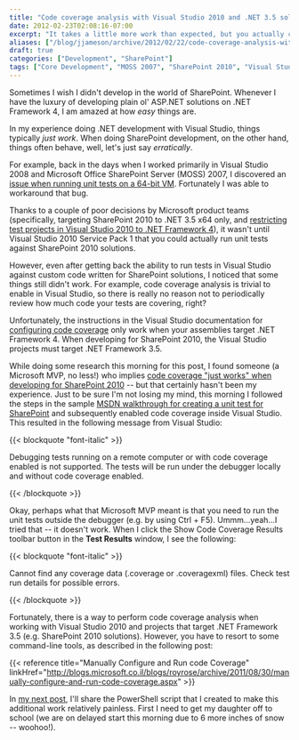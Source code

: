 ```yaml
---
title: "Code coverage analysis with Visual Studio 2010 and .NET 3.5 solutions (e.g. SharePoint 2010)"
date: 2012-02-23T02:08:16-07:00
excerpt: "It takes a little more work than expected, but you actually can \"have your cake and eat it too\" when it comes to Visual Studio 2010 code coverage analysis and .NET Framework 3.5 solutions (e.g. SharePoint 2010)."
aliases: ["/blog/jjameson/archive/2012/02/22/code-coverage-analysis-with-visual-studio-2010-and-net-3.aspx", "/blog/jjameson/archive/2012/02/23/code-coverage-analysis-with-visual-studio-2010-and-net-3.aspx"]
draft: true
categories: ["Development", "SharePoint"]
tags: ["Core Development", "MOSS 2007", "SharePoint 2010", "Visual Studio"]
---
```


Sometimes I wish I didn't develop in the world of SharePoint. Whenever I have the luxury of developing plain ol' ASP.NET solutions on .NET Framework 4, I am amazed at how *easy* things are.

In my experience doing .NET development with Visual Studio, things typically *just work*. When doing SharePoint development, on the other hand, things often behave, well, let's just say *erratically*.

For example, back in the days when I worked primarily in Visual Studio 2008 and Microsoft Office SharePoint Server (MOSS) 2007, I discovered an [issue when running unit tests on a 64-bit VM](/blog/jjameson/2009/10/08/web-application-at-could-not-be-found-error-on-moss-2007-x64). Fortunately I was able to workaround that bug.

Thanks to a couple of poor decisions by Microsoft product teams (specifically, targeting SharePoint 2010 to .NET 3.5 x64 only, and [restricting test projects in Visual Studio 2010 to .NET Framework 4](/blog/jjameson/2010/04/28/test-projects-in-visual-studio-2010-must-target-net-framework-4)), it wasn't until Visual Studio 2010 Service Pack 1 that you could actually run unit tests against SharePoint 2010 solutions.

However, even after getting back the ability to run tests in Visual Studio against custom code written for SharePoint solutions, I noticed that some things still didn't work. For example, code coverage analysis is trivial to enable in Visual Studio, so there is really no reason not to periodically review how much code your tests are covering, right?

Unfortunately, the instructions in the Visual Studio documentation for [configuring code coverage](http://msdn.microsoft.com/en-us/library/dd504821.aspx) only work when your assemblies target .NET Framework 4. When developing for SharePoint 2010, the Visual Studio projects must target .NET Framework 3.5.

While doing some research this morning for this post, I found someone (a Microsoft MVP, no less!) who implies [code coverage "just works" when developing for SharePoint 2010](https://msmvps.com/blogs/sundar_narasiman/archive/2011/11/16/enabling-code-coverage-for-sharepoint-2010-automated-unit-tests.aspx) -- but that certainly hasn't been my experience. Just to be sure I'm not losing my mind, this morning I followed the steps in the sample [MSDN walkthrough for creating a unit test for SharePoint](http://msdn.microsoft.com/en-us/library/gg599006.aspx) and subsequently enabled code coverage inside Visual Studio. This resulted in the following message from Visual Studio:

{{< blockquote "font-italic" >}}

Debugging tests running on a remote computer or with code coverage enabled is not supported. The tests will be run under the debugger locally and without code coverage enabled.

{{< /blockquote >}}

Okay, perhaps what that Microsoft MVP meant is that you need to run the unit tests outside the debugger (e.g. by using Ctrl + F5). Ummm...yeah...I tried that -- it doesn't work. When I click the Show Code Coverage Results toolbar button in the **Test Results** window, I see the following:

{{< blockquote "font-italic" >}}

Cannot find any coverage data (.coverage or .coveragexml) files. Check test run details for possible errors.

{{< /blockquote >}}

Fortunately, there is a way to perform code coverage analysis when working with Visual Studio 2010 and projects that target .NET Framework 3.5 (e.g. SharePoint 2010 solutions). However, you have to resort to some command-line tools, as described in the following post:

{{< reference title="Manually Configure and Run code Coverage" linkHref="http://blogs.microsoft.co.il/blogs/royrose/archive/2011/08/30/manually-configure-and-run-code-coverage.aspx" >}}

In [my next post](/blog/jjameson/2012/02/23/use-powershell-to-alleviate-the-pain-of-code-coverage-analysis), I'll share the PowerShell script that I created to make this additional work relatively painless. First I need to get my daughter off to school (we are on delayed start this morning due to 6 more inches of snow -- woohoo!).

